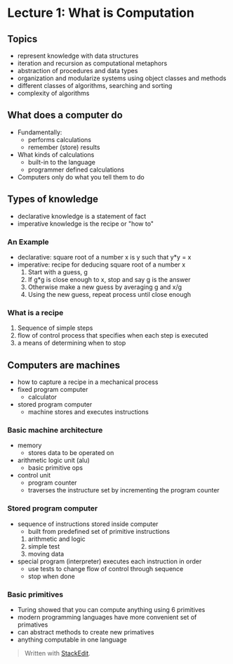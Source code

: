 # Lecture 1: What is Computation

## Topics
- represent knowledge with data structures
- iteration and recursion as computational metaphors
- abstraction of procedures and data types
- organization and modularize systems using object classes and methods
- different classes of algorithms, searching and sorting
- complexity of algorithms

## What does a computer do
- Fundamentally:
	- performs calculations
	- remember (store) results
- What kinds of calculations
	- built-in to the language
	- programmer defined calculations
- Computers only do what you tell them to do

## Types of knowledge
- declarative knowledge is a statement of fact
- imperative knowledge is the recipe or "how to"

### An Example
- declarative: square root of a number x is y such that y*y = x
- imperative: recipe for deducing square root of a number x
	1. Start with a guess, g
	2. If g*g is close enough to x, stop and say g is the answer
	3. Otherwise make a new guess by averaging g and x/g
	4. Using the new guess, repeat process until close enough

### What is a recipe
1. Sequence of simple steps
2. flow of control process that specifies when each step is executed
3. a means of determining when to stop

## Computers are machines
- how to capture a recipe in a mechanical process
- fixed program computer
	- calculator
- stored program computer
	- machine stores and executes instructions

### Basic machine architecture
- memory
	- stores data to be operated on
- arithmetic logic unit (alu)
	- basic primitive ops
- control unit
	- program counter
	- traverses the instructure set by incrementing the program counter

### Stored program computer
- sequence of instructions stored inside computer
	- built from predefined set of primitive instructions
	1. arithmetic and logic
	2. simple test
	3. moving data
- special program (interpreter) executes each instruction in order
	- use tests to change flow of control through sequence
	- stop when done

### Basic primitives
- Turing showed that you can compute anything using 6 primitives
- modern programming languages have more convenient set of primatives
- can abstract methods to create new primatives
- anything computable in one language 

> Written with [StackEdit](https://stackedit.io/).
<!--stackedit_data:
eyJoaXN0b3J5IjpbNTc1NDI2Nzg2LDQ2OTU2NTIwLC0zMTc3Mj
g2ODQsNzMwOTk4MTE2XX0=
-->